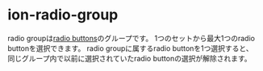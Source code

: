 # ion-radio-group

radio groupは[radio buttons](../radio)のグループです。
1つのセットから最大1つのradio buttonを選択できます。
radio groupに属するradio buttonを1つ選択すると、
同じグループ内で以前に選択されていたradio buttonの選択が解除されます。



